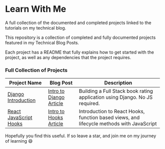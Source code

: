 # Learn With Me

A full collection of the documented and completed projects linked to the tutorials on my technical blog.

This repository is a collection of completed and fully documented projects featured in my Technical Blog Posts.

Each project has a README that fully explains how to get started with the project, as well as any dependencies that the project requires.

### Full Collection of Projects
| Project Name | Blog Post | Description |
| ------------ | --------- | ----------- |
| [Django Introduction](./intro-django-application) | [Intro to Django Article](https://samtechblog.netlify.app/issues/3) | Building a Full Stack book rating application using Django. No JS required. |
| [React JavaScript Hooks](./intro-react-hooks-js) | [Intro to Hooks Article](https://samtechblog.netlify.app/issues/2) | Introduction to React Hooks, function based views, and lifecycle methods with JavaScript |

Hopefully you find this useful. If so leave a star, and join me on my journey of learning :smile:
